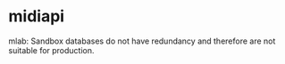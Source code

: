 # midiapi

mlab: Sandbox databases do not have redundancy and therefore are not suitable for production.